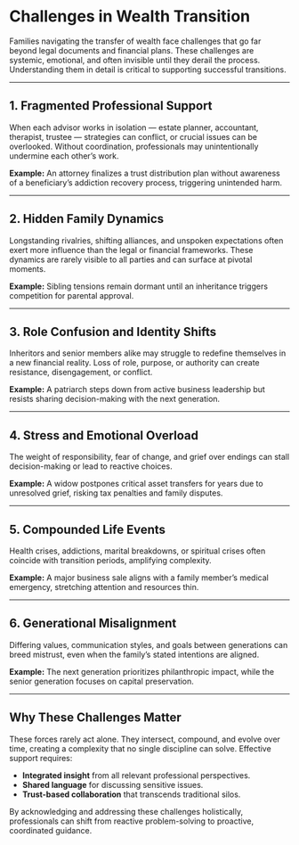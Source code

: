 # Challenges in Wealth Transition

Families navigating the transfer of wealth face challenges that go far beyond legal documents and financial plans. These challenges are systemic, emotional, and often invisible until they derail the process. Understanding them in detail is critical to supporting successful transitions.

---

## 1. Fragmented Professional Support
When each advisor works in isolation — estate planner, accountant, therapist, trustee — strategies can conflict, or crucial issues can be overlooked. Without coordination, professionals may unintentionally undermine each other’s work.

**Example:** An attorney finalizes a trust distribution plan without awareness of a beneficiary’s addiction recovery process, triggering unintended harm.

---

## 2. Hidden Family Dynamics
Longstanding rivalries, shifting alliances, and unspoken expectations often exert more influence than the legal or financial frameworks. These dynamics are rarely visible to all parties and can surface at pivotal moments.

**Example:** Sibling tensions remain dormant until an inheritance triggers competition for parental approval.

---

## 3. Role Confusion and Identity Shifts
Inheritors and senior members alike may struggle to redefine themselves in a new financial reality. Loss of role, purpose, or authority can create resistance, disengagement, or conflict.

**Example:** A patriarch steps down from active business leadership but resists sharing decision-making with the next generation.

---

## 4. Stress and Emotional Overload
The weight of responsibility, fear of change, and grief over endings can stall decision-making or lead to reactive choices.

**Example:** A widow postpones critical asset transfers for years due to unresolved grief, risking tax penalties and family disputes.

---

## 5. Compounded Life Events
Health crises, addictions, marital breakdowns, or spiritual crises often coincide with transition periods, amplifying complexity.

**Example:** A major business sale aligns with a family member’s medical emergency, stretching attention and resources thin.

---

## 6. Generational Misalignment
Differing values, communication styles, and goals between generations can breed mistrust, even when the family’s stated intentions are aligned.

**Example:** The next generation prioritizes philanthropic impact, while the senior generation focuses on capital preservation.

---

## Why These Challenges Matter
These forces rarely act alone. They intersect, compound, and evolve over time, creating a complexity that no single discipline can solve. Effective support requires:
- **Integrated insight** from all relevant professional perspectives.
- **Shared language** for discussing sensitive issues.
- **Trust-based collaboration** that transcends traditional silos.

By acknowledging and addressing these challenges holistically, professionals can shift from reactive problem-solving to proactive, coordinated guidance.

